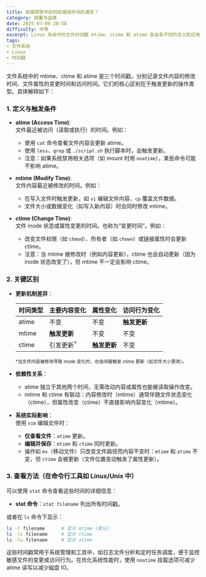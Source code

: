 ```yaml
---
title: 前端框架中如何处理组件间的通信？
category: 部署与运维
date: 2025-07-09 20:58
difficulty: 中等
excerpt: Linux 系统中的文件时间戳 mtime、ctime 和 atime 各自有不同的含义和应用场景，了解它们的区别对系统管理至关重要。
tags:
- 文件系统
- Linux
- 时间戳
---
```

文件系统中的 mtime、ctime 和 atime 是三个时间戳，分别记录文件内容的修改时间、文件属性的变更时间和访问时间。它们的核心区别在于触发更新的操作类型。具体解释如下：

### 1. 定义与触发条件

- **atime (Access Time)**:  
  文件最近被访问（读取或执行）的时间。例如：  
  - 使用 `cat` 命令查看文件内容会更新 atime。
  - 使用 `less`、`grep` 或 `./script.sh` 执行脚本时，会触发更新。
  - 注意：如果系统禁用相关选项（如 mount 时用 `noatime`），某些命令可能不影响 atime。

- **mtime (Modify Time)**:  
  文件内容最近被修改的时间。例如：  
  - 在写入文件时触发更新，如 `vi` 编辑文件内容、`cp` 覆盖文件数据。
  - 文件大小或数据变化（如写入新内容）时会同时修改 mtime。

- **ctime (Change Time)**:  
  文件 inode 状态或属性变更的时间。也称为“变更时间”。例如：  
  - 改变文件权限（如 `chmod`）、所有者（如 `chown`）或链接属性时会更新 ctime。
  - 注意：当 mtime 被修改时（例如内容更新），ctime 也会自动更新（因为 inode 状态改变了），但 mtime 不一定会影响 ctime。

### 2. 关键区别

- **更新机制差异**：  
  
  | 时间类型 | 主要内容变化 | 属性变化 | 访问行为变化 |
  |----------|-------------|----------|---------------|
  | atime    | 不变         | 不变      | **触发更新** |
  | mtime    | **触发更新** | 不变      | 不变         |
  | ctime    | 引发更新<sup>*</sup> | **触发更新** | 不变       |

  <sub>*当文件内容被修改导致 inode 变化时，也会间接触发 ctime 更新（如文件大小更改）。</sub>

- **依赖性关系**：
  - atime 独立于其他两个时间，无需改动内容或属性也能被读取操作改变。
  - mtime 和 ctime 有联动：内容修改时（mtime）通常伴随文件状态变化（ctime），但属性改变（ctime）不直接影响内容变化（mtime）。
- **系统实际影响**：  
  使用 `vim` 编辑文件时：
  - **仅查看文件**：`atime` 更新。
  - **编辑并保存**：`mtime` 和 `ctime` 同时更新。
  - 操作如 `mv`（移动文件）只改变文件路径而内容不变时：`mtime` 和 `atime` 不变，但 `ctime` 会被更新（文件位置变动触发了属性更新）。

### 3. 查看方法（在命令行工具如 Linux/Unix 中）

可以使用 `stat` 命令查看这些时间的详细信息：
- **stat 命令**：`stat filename` 列出所有时间戳。

或者在 `ls` 命令下显示：
```bash
ls -l filename      # 显示 mtime (默认)
ls -lc filename     # 显示 ctime
ls -lu filename     # 显示 atime
```

这些时间戳常用于系统管理和工具中，如日志文件分析和定时任务调度，便于监控敏感文件的变更或访问行为。在优化系统性能时，使用 `noatime` 挂载选项可减少 atime 读写以减少磁盘 IO。
